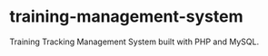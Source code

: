 training-management-system
==========================

Training Tracking Management System built with PHP and MySQL.
